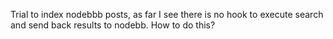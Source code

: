 Trial to index nodebbb posts, as far I see there is no hook to execute search and send back results to nodebb. How to do this?
